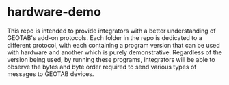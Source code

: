 # hardware-demo

This repo is intended to provide integrators with a better understanding of GEOTAB's add-on protocols. Each folder in the repo is dedicated to a different protocol, with each containing a program version that can be used with hardware and another which is purely demonstrative. Regardless of the version being used, by running these programs, integrators will be able to observe the bytes and byte order required to send various types of messages to GEOTAB devices.
